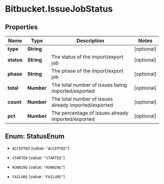 # Bitbucket.IssueJobStatus

## Properties

Name | Type | Description | Notes
------------ | ------------- | ------------- | -------------
**type** | **String** |  | [optional] 
**status** | **String** | The status of the import/export job | [optional] 
**phase** | **String** | The phase of the import/export job | [optional] 
**total** | **Number** | The total number of issues being imported/exported | [optional] 
**count** | **Number** | The total number of issues already imported/exported | [optional] 
**pct** | **Number** | The percentage of issues already imported/exported | [optional] 



## Enum: StatusEnum


* `ACCEPTED` (value: `"ACCEPTED"`)

* `STARTED` (value: `"STARTED"`)

* `RUNNING` (value: `"RUNNING"`)

* `FAILURE` (value: `"FAILURE"`)




